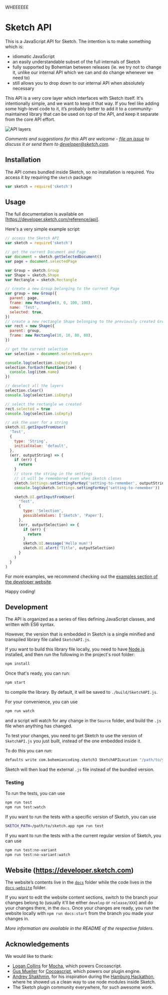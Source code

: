 WHEEEEEE
# Sketch API

This is a JavaScript API for Sketch. The intention is to make something which is:

- idiomatic JavaScript
- an easily understandable subset of the full internals of Sketch
- fully supported by Bohemian between releases (ie. we try not to change it, unlike our internal API which we can and do change whenever we need to)
- still allows you to drop down to our internal API when absolutely necessary

This API is a very core layer which interfaces with Sketch itself. It's intentionally simple, and we want to keep it that way. If you feel like adding some high-level code to it, it’s probably better to add it to a community-maintained library that can be used on top of the API, and keep it separate from the core API effort.

![API layers](https://cloud.githubusercontent.com/assets/206306/19645098/f7d3615c-99ea-11e6-962a-439fb553bf2d.png)

_Comments and suggestions for this API are welcome - [file an issue](https://github.com/BohemianCoding/SketchAPI/issues) to discuss it or send them to developer@sketch.com._

## Installation

The API comes bundled inside Sketch, so no installation is required. You access it by requiring the `sketch` package:

```js
var sketch = require('sketch')
```

## Usage

The full documentation is available on [https://developer.sketch.com/reference/api].

Here's a very simple example script:

```js
// access the Sketch API
var sketch = require('sketch')

// get the current Document and Page
var document = sketch.getSelectedDocument()
var page = document.selectedPage

var Group = sketch.Group
var Shape = sketch.Shape
var Rectangle = sketch.Rectangle

// create a new Group belonging to the current Page
var group = new Group({
  parent: page,
  frame: new Rectangle(0, 0, 100, 100),
  name: 'Test',
  selected: true,
})
// create a new rectangle Shape belonging to the previously created Group
var rect = new Shape({
  parent: group,
  frame: new Rectangle(10, 10, 80, 80),
})

// get the current selection
var selection = document.selectedLayers

console.log(selection.isEmpty)
selection.forEach(function(item) {
  console.log(item.name)
})

// deselect all the layers
selection.clear()
console.log(selection.isEmpty)

// select the rectangle we created
rect.selected = true
console.log(selection.isEmpty)

// ask the user for a string
sketch.UI.getInputFromUser(
  'Test',
  {
    type: 'String',
    initialValue: 'default',
  },
  (err, outputString) => {
    if (err) {
      return
    }
    // store the string in the settings
    // it will be remembered even when Sketch closes
    sketch.Settings.setSettingForKey('setting-to-remember', outputString)
    console.log(sketch.Settings.settingForKey('setting-to-remember'))

    sketch.UI.getInputFromUser(
      'Test',
      {
        type: 'Selection',
        possibleValues: ['Sketch', 'Paper'],
      },
      (err, outputSelection) => {
        if (err) {
          return
        }
        sketch.UI.message('Hello mum!')
        sketch.UI.alert('Title', outputSelection)
      }
    )
  }
)
```

For more examples, we recommend checking out the [examples section of the developer website](https://developer.sketch.com/examples/).

Happy coding!

## Development

The API is organized as a series of files defining JavaScript classes, and written with ES6 syntax.

However, the version that is embedded in Sketch is a single minified and transpiled library file called `SketchAPI.js`.

If you want to build this library file locally, you need to have [Node.js](https://nodejs.org) installed, and then run the following in the project's root folder:

```bash
npm install
```

Once that's ready, you can run:

```bash
npm start
```

to compile the library. By default, it will be saved to `./build/SketchAPI.js`.

For your convenience, you can use

```bash
npm run watch
```

and a script will watch for any change in the `Source` folder, and build the `.js` file when anything has changed.

To test your changes, you need to get Sketch to use the version of `SketchAPI.js` you just built, instead of the one embedded inside it.

To do this you can run:

```bash
defaults write com.bohemiancoding.sketch3 SketchAPILocation "/path/to/your/SketchAPI.js"
```

Sketch will then load the external `.js` file instead of the bundled version.

### Testing

To run the tests, you can use

```bash
npm run test
npm run test:watch
```

If you want to run the tests with a specific version of Sketch, you can use

```bash
SKETCH_PATH=/path/to/sketch.app npm run test
```

If you want to run the tests with a the current regular version of Sketch, you can use

```bash
npm run test:no-variant
npm run test:no-variant:watch
```

## Website (https://developer.sketch.com)

The website’s contents live in the [`docs`](./docs) folder while the code lives in the [`docs-website`](./docs-website) folder.

If you want to edit the website content sections, switch to the branch your changes belong to (usually it'll be either `develop` or `release/XXX`) and do your changes there, in the `docs`. Once your changes are ready, you run the website locally with `npm run docs:start` from the branch you made your changes in.

_More information are available in the README of the respective folders._

## Acknowledgements

We would like to thank:

- [Logan Collins](https://github.com/logancollins) for [Mocha](https://github.com/logancollins/Mocha), which powers Cocoascript.
- [Gus Mueller](https://github.com/ccgus) for [Cocoascript](https://github.com/ccgus/CocoaScript), which powers our plugin engine.
- [Andrey Shakhmin](https://github.com/turbobabr), for his inspiration during the [Hamburg Hackathon](http://designtoolshackday.com), where he showed us a clean way to use node modules inside Sketch.
- The Sketch plugin community everywhere, for such awesome work.
